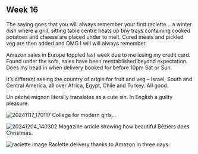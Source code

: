## Week 16
The saying goes that you will always remember your first raclette… a winter dish where a grill, sitting table centre heats up tiny trays containing cooked potatoes and cheese are placed under to melt. Cured meats and pickled veg are then added and OMG I will will always remember.

Amazon sales in Europe toppled last week due to me losing my credit card. Found under the sofa, sales have been reestablished beyond expectation. Does my head in when delivery booked for before 10pm Sat or Sun.

It’s different seeing the country of origin for fruit and veg – Israel, South and Central America, all over Africa, Egypt, Chile and Turkey. All good.

Un péché mignon literally translates as a cute sin. In English a guilty pleasure.

![20241117_170117](https://github.com/user-attachments/assets/8b2bc39a-1074-4102-9898-a14923eb90d1)
College for modern girls...

![20241204_140302](https://github.com/user-attachments/assets/eab91df5-6bec-4d12-a572-15152622fdfd)
Magazine article showing how beautiful Béziers does Christmas.

![raclette image](https://github.com/user-attachments/assets/bb8c5a7d-d155-4b5e-929e-3c037c2a927f)
Raclette delivery thanks to Amazon in three days.

